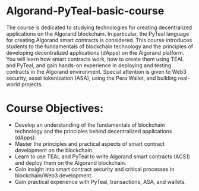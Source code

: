 # Algorand-PyTeal-basic-course
The course is dedicated to studying technologies for creating decentralized applications on the Algorand blockchain. In particular, the PyTeal language for creating Algorand smart contracts is considered.
This course introduces students to the fundamentals of blockchain technology and the principles of developing decentralized applications (dApps) on the Algorand platform. You will learn how smart contracts work, how to create them using TEAL and PyTeal, and gain hands-on experience in deploying and testing contracts in the Algorand environment. Special attention is given to Web3 security, asset tokenization (ASA), using the Pera Wallet, and building real-world projects.

# Course Objectives:
- Develop an understanding of the fundamentals of blockchain technology and the principles behind decentralized applications (dApps).  
- Master the principles and practical aspects of smart contract development on the blockchain.  
- Learn to use TEAL and PyTeal to write Algorand smart contracts (ACS1) and deploy them on the Algorand blockchain.  
- Gain insight into smart contract security and critical processes in blockchain/Web3 development.
- Gain practical experience with PyTeal, transactions, ASA, and wallets.


